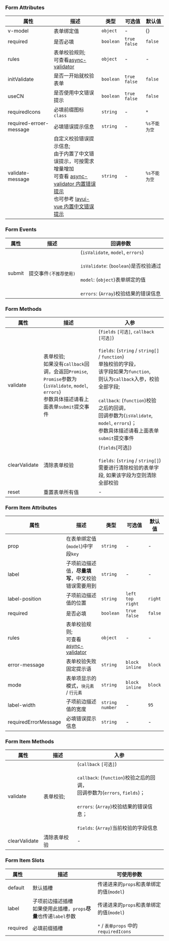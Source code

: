 ### Form Attributes

| 属性                    | 描述                                                                                                                                                                                                                                                                                                                                       | 类型      | 可选值         | 默认值       |
| ----------------------- | ------------------------------------------------------------------------------------------------------------------------------------------------------------------------------------------------------------------------------------------------------------------------------------------------------------------------------------------ | --------- | -------------- | ------------ |
| v-model                 | 表单绑定值                                                                                                                                                                                                                                                                                                                                 | `object`  | -              | {}           |
| required                | 是否必填                                                                                                                                                                                                                                                                                                                                   | `boolean` | `true` `false` | `false`      |
| rules                   | 表单校验规则; <br>可查看[async-validator](https://github.com/yiminghe/async-validator)                                                                                                                                                                                                                                                     | `object`  | -              | -            |
| initValidate            | 是否一开始就校验表单                                                                                                                                                                                                                                                                                                                       | `boolean` | `true` `false` | `false`      |
| useCN                   | 是否使用中文错误提示                                                                                                                                                                                                                                                                                                                       | `boolean` | `true` `false` | `false`      |
| requiredIcons           | 必填前缀图标`class`                                                                                                                                                                                                                                                                                                                        | `string`  | -              | `*`          |
| required-erroer-message | 必填错误提示信息                                                                                                                                                                                                                                                                                                                           | `string`  | -              | `%s不能为空` |
| validate-message        | 自定义校验错误提示信息; <br>由于内置了中文错误提示，可按需求增量增加<br>可查看 [async-validator 内置错误提示](https://github.com/yiminghe/async-validator/blob/master/src/messages.ts)<br>也可参考 [layui-vue 内置中文错误提示](https://gitee.com/layui/layui-vue/blob/next/package/component/src/component/formItem/cnValidateMessage.ts) | `string`  | -              | `%s不能为空` |

### Form Events

| 属性   | 描述                   | 回调参数                                                                                                                                                              |
| ------ | ---------------------- | --------------------------------------------------------------------------------------------------------------------------------------------------------------------- |
| submit | 提交事件`(不推荐使用)` | (`isValidate`, `model`, `errors`)<br><br> `isValidate`: (`boolean`)是否校验通过<br><br> `model`: (`object`)表单绑定的值<br><br> `errors`: (`Array`)校验结果的错误信息 |

### Form Methods

| 属性          | 描述                                                                                                                                                      | 入参                                                                                                                                                                                                                                                                                                                                 |
| ------------- | --------------------------------------------------------------------------------------------------------------------------------------------------------- | ------------------------------------------------------------------------------------------------------------------------------------------------------------------------------------------------------------------------------------------------------------------------------------------------------------------------------------ |
| validate      | 表单校验; <br>如果没有`callback`回调，会返回`Promise`, <br> `Promise`参数为{`isValidate`, `model`, `errors`}<br> 参数具体描述请看上面表单`submit`提交事件 | (`fields` `[可选]`, `callback` `[可选]`)<br><br> `fields`: (`string` / `string[]` / `function`)<br>单独校验的字段，<br>该字段如果为`function`, <br>则认为`callback`入参，校验全部字段;<br><br> `callback`: (`function`)校验之后的回调，<br>回调参数为(`isValidate`, `model`, `errors`)；<br>参数具体描述请看上面表单`submit`提交事件 |
| clearValidate | 清除表单校验                                                                                                                                              | (`fields`[可选])<br><br> `fields`: (`string` / `string[]`)<br>需要进行清除校验的表单字段, 如果该字段为空则清除全部校验                                                                                                                                                                                                               |
| reset         | 重置表单所有值                                                                                                                                            | -                                                                                                                                                                                                                                                                                                                                    |

### Form Item Attributes

| 属性                 | 描述                                                                                   | 类型              | 可选值               | 默认值  |
| -------------------- | -------------------------------------------------------------------------------------- | ----------------- | -------------------- | ------- |
| prop                 | 在表单绑定值(`model`)中字段`key`                                                       | `string`          | -                    | -       |
| label                | 子项前边描述值，**尽量填写**，中文校验错误需要用到                                     | `string`          | -                    | -       |
| label-position       | 子项前边描述值的位置                                                                   | `string`          | `left` `top` `right` | `right` |
| required             | 是否必填                                                                               | `boolean`         | `true` `false`       | `false` |
| rules                | 表单校验规则; <br>可查看[async-validator](https://github.com/yiminghe/async-validator) | `object`          | -                    | -       |
| error-message        | 表单校验失败固定提示语                                                                 | `string`          | `block` `inline`     | `block` |
| mode                 | 表单项显示的模式，`块元素` / `行元素`                                                  | `string`          | `block` `inline`     | `block` |
| label-width          | 子项前边描述值的宽度                                                                   | `string` `number` | -                    | `95`    |
| requiredErrorMessage | 必填错误提示信息                                                                       | `string`          | -                    | -       |

### Form Item Methods

| 属性          | 描述         | 入参                                                                                                                                                                                                     |
| ------------- | ------------ | -------------------------------------------------------------------------------------------------------------------------------------------------------------------------------------------------------- |
| validate      | 表单校验;    | (`callback` `[可选]`)<br><br> `callback`: (`function`)校验之后的回调，<br>回调参数为(`errors`, `fields`)；<br><br> `errors`: (`Array`)校验结果的错误信息；<br><br> `fields`: (`Array`)当前校验的字段信息 |
| clearValidate | 清除表单校验 | -                                                                                                                                                                                                        |

### Form Item Slots

| 属性     | 描述                                                                 | 可使用参数                               |
| -------- | -------------------------------------------------------------------- | ---------------------------------------- |
| default  | 默认插槽                                                             | 传递进来的`props`和表单绑定的值(`model`) |
| label    | 子项前边描述插槽<br>如果使用此插槽，`props`**尽量**也传递`label`参数 | 传递进来的`props`和表单绑定的值(`model`) |
| required | 必填前缀插槽                                                         | `*` / `表单props` 中的 `requiredIcons`   |
